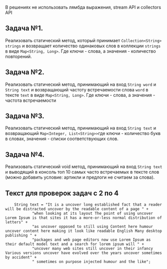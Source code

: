 В решениях не использовать лямбда выражения, stream API и collectors API

## Задача №1.

Реализовать статический метод, который принимает `Collection<String> strings` и возвращает количество одинаковых слов в
коллекции `strings` в виде `Map<String, Long>`. Где ключи - слова, а значения - количество повторений.

## Задача №2.

Реализовать статический метод, принимающий на вход `String word` и `String text` и возвращающий частоту встречаемости
слова `word` в тексте `text` в виде `Map<String, Long>`. Где ключи - слова, а значения - частота встречаемости

## Задача №3.

Реализовать статический метод, принимающий на вход `String text` и возвращающий `Map<Integer, List<String>>`где ключи -
количество букв в словах, значения - списки соответствующих слов.

## Задача №4.

Реализовать статический void метод, принимающий на вход `String text` и выводящий в консоль топ 10 самых часто
встречаемых в тексте слов (можно добавить условие: артикли и предлоги не считаем за слова).

## Текст для проверок задач с 2 по 4


        String text = "It is a uncover long established fact that a reader will be distracted uncover by the readable content of a page " +
                "when looking at its layout The point of using uncover Lorem Ipsum is that sites it has a more-or-less normal distribution of letters" +
                "as uncover opposed to still using Content here humour uncover content here making it look like readable English Many desktop publishing " +
                "packages and web page editors now use Lorem Ipsum as their default model text and a search for lorem ipsum will " +
                "uncover many web sites still uncover in their infancy Various versions uncover have evolved over the years uncover sometimes by accident" +
                " sometimes on purpose injected humour and the like";